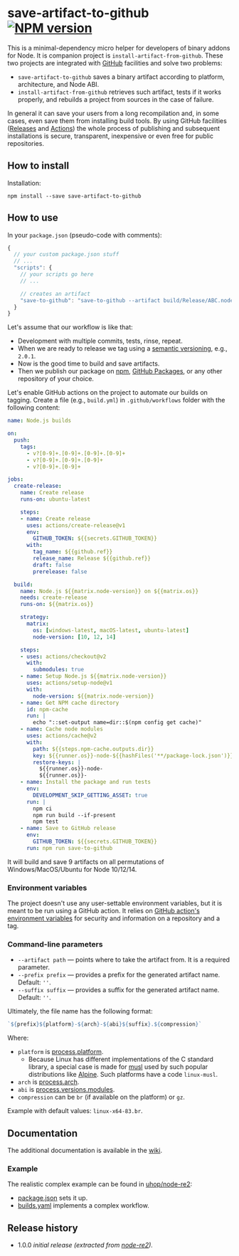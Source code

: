 # save-artifact-to-github [![NPM version][npm-img]][npm-url]

[npm-img]: https://img.shields.io/npm/v/save-artifact-to-github.svg
[npm-url]: https://npmjs.org/package/save-artifact-to-github

This is a minimal-dependency micro helper for developers of binary addons for Node.
It is companion project is `install-artifact-from-github`.
These two projects are integrated with [GitHub](https://github.com/) facilities and solve two problems:

* `save-artifact-to-github` saves a binary artifact according to platform, architecture, and Node ABI.
* `install-artifact-from-github` retrieves such artifact, tests if it works properly, and rebuilds a project from sources in the case of failure.

In general it can save your users from a long recompilation and, in some cases, even save them from installing build tools.
By using GitHub facilities ([Releases](https://docs.github.com/en/github/administering-a-repository/about-releases)
and [Actions](https://github.com/features/actions)) the whole process of publishing and subsequent installations is secure,
transparent, inexpensive or even free for public repositories.

## How to install

Installation:

```
npm install --save save-artifact-to-github
```

## How to use

In your `package.json` (pseudo-code with comments):

```js
{
  // your custom package.json stuff
  // ...
  "scripts": {
    // your scripts go here
    // ...

    // creates an artifact
    "save-to-github": "save-to-github --artifact build/Release/ABC.node",
  }
}
```

Let's assume that our workflow is like that:

* Development with multiple commits, tests, rinse, repeat.
* When we are ready to release we tag using a [semantic versioning](https://semver.org/), e.g., `2.0.1`.
* Now is the good time to build and save artifacts.
* Then we publish our package on [npm](https://www.npmjs.com/), [GitHub Packages](https://github.com/features/packages),
  or any other repository of your choice.

Let's enable GitHub actions on the project to automate our builds on tagging.
Create a file (e.g., `build.yml`) in `.github/workflows` folder with the following content:

```yml
name: Node.js builds

on:
  push:
    tags:
      - v?[0-9]+.[0-9]+.[0-9]+.[0-9]+
      - v?[0-9]+.[0-9]+.[0-9]+
      - v?[0-9]+.[0-9]+

jobs:
  create-release:
    name: Create release
    runs-on: ubuntu-latest

    steps:
    - name: Create release
      uses: actions/create-release@v1
      env:
        GITHUB_TOKEN: ${{secrets.GITHUB_TOKEN}}
      with:
        tag_name: ${{github.ref}}
        release_name: Release ${{github.ref}}
        draft: false
        prerelease: false

  build:
    name: Node.js ${{matrix.node-version}} on ${{matrix.os}}
    needs: create-release
    runs-on: ${{matrix.os}}

    strategy:
      matrix:
        os: [windows-latest, macOS-latest, ubuntu-latest]
        node-version: [10, 12, 14]

    steps:
    - uses: actions/checkout@v2
      with:
        submodules: true
    - name: Setup Node.js ${{matrix.node-version}}
      uses: actions/setup-node@v1
      with:
        node-version: ${{matrix.node-version}}
    - name: Get NPM cache directory
      id: npm-cache
      run: |
        echo "::set-output name=dir::$(npm config get cache)"
    - name: Cache node modules
      uses: actions/cache@v2
      with:
        path: ${{steps.npm-cache.outputs.dir}}
        key: ${{runner.os}}-node-${{hashFiles('**/package-lock.json')}}
        restore-keys: |
          ${{runner.os}}-node-
          ${{runner.os}}-
    - name: Install the package and run tests
      env:
        DEVELOPMENT_SKIP_GETTING_ASSET: true
      run: |
        npm ci
        npm run build --if-present
        npm test
    - name: Save to GitHub release
      env:
        GITHUB_TOKEN: ${{secrets.GITHUB_TOKEN}}
      run: npm run save-to-github
```

It will build and save 9 artifacts on all permutations of Windows/MacOS/Ubuntu for Node 10/12/14.

### Environment variables

The project doesn't use any user-settable environment variables, but
it is meant to be run using a GitHub action. It relies on
[GitHub action's environment variables](https://docs.github.com/en/actions/configuring-and-managing-workflows/using-environment-variables)
for security and information on a repository and a tag.

### Command-line parameters

* `--artifact path` &mdash; points where to take the artifact from. It is a required parameter.
* `--prefix prefix` &mdash; provides a prefix for the generated artifact name. Default: `''`.
* `--suffix suffix` &mdash; provides a suffix for the generated artifact name. Default: `''`.

Ultimately, the file name has the following format:

```js
`${prefix}${platform}-${arch}-${abi}${suffix}.${compression}`
```

Where:

* `platform` is [process.platform](https://nodejs.org/api/process.html#process_process_platform).
  * Because Linux has different implementations of the C standard library, a special case is made for
    [musl](https://musl.libc.org/) used by such popular distributions like [Alpine](https://alpinelinux.org/).
    Such platforms have a code `linux-musl`.
* `arch` is [process.arch](https://nodejs.org/api/process.html#process_process_arch).
* `abi` is [process.versions.modules](https://nodejs.org/api/process.html#process_process_versions).
* `compression` can be `br` (if available on the platform) or `gz`.

Example with default values: `linux-x64-83.br`.

## Documentation

The additional documentation is available in the [wiki](https://github.com/uhop/save-artifact-to-github/wiki).

### Example

The realistic complex example can be found in [uhop/node-re2](https://github.com/uhop/node-re2):

* [package.json](https://github.com/uhop/node-re2/blob/master/package.json) sets it up.
* [builds.yaml](https://github.com/uhop/node-re2/blob/master/.github/workflows/build.yml) implements a complex workflow.

## Release history

- 1.0.0 *initial release (extracted from [node-re2](https://github.com/uhop/node-re2)).*
